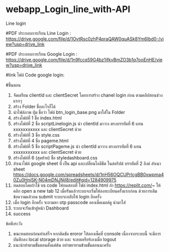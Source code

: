 # webapp_Login_line_with-API
Line login

#PDF ประกอบการเรียน Line Login : https://drive.google.com/file/d/1OvtRsc0zhP4praQAW0quASk8Ym6Ibd0-/view?usp=drive_link

#PDF ประกอบการเรียน Google Login : https://drive.google.com/file/d/1n9fccq59G4bz1ifkvBmZO3b1q7ooEnHE/view?usp=drive_link

#link ไฟล์ Code google login: 

#ขึ้นตอน 
1. จัดเตรียม clientId  และ clientSecret  โดยการสร้าง chanel login ก่อน ตามคลิปสอนช่วงแรกๆ
2. สร้าง Folder ชื่ออะไรก็ได้
3. นำไฟล์ภาพ ปุ่ม ชื่อว่า ไฟล์ btn_login_base.png มาใส่ใน Folder
4. สร้างไฟล์ที่ 1 ชื่อ index.html 
5. สร้างไฟล์ที่ 2 ชื่อ scriptLinelogin.js นำ clientId  มาวาง  ตรงบรรทัดที่ 6 แทน xxxxxxxxxxx และ clientSecret ด้วย
6. สร้างไฟล์ที่ 3 ชื่อ style.css
7. สร้างไฟล์ที่ 4 ชื่อ pageme.html
8. สร้างไฟล์ที่ 5 ชื่อ scriptPageme.js นำ clientId  มาวาง  ตรงบรรทัดที่ 6 แทน xxxxxxxxxxx และ clientSecret ด้วย
9. สร้างไฟล์ที่ 6 (สุดท้าย) ชื่อ styledashboard.css
10. สำเนาไฟล์ google sheet ที่ เป็น api และเปลี่ยนไอดีชีต ในสคริปต์ บรรทัดที่ 2 
    ลิงค์ สำเนา sheet https://docs.google.com/spreadsheets/d/1nH56OQCUPrlcgBB0xwpma40Zu0HnjSK-N04mDNJNjI8/edit#gid=1284909975
11. ทดสอบโดยถ้าใช้ vs code ให้ทดสอบที่ ไฟล์ index.html ถ้า https://replit.com/~ ให้ คลิก open a new tab
12 เมื่อรันแล้วระบบจะเริ่มให้ลงทะเบียนครั้งแรกก่อน ด้วยการเติมข้อความแล้วกด submit ระบบจะกลับให้ login อีกครั้ง
13. เมื่อ login อีกครั้ง จะถามหา otp passcode ลองเช็คเมลล์ดู นำมาใส่
14. ระบบจะรันเข้าสู่หน้า Dashboard
15. success

ข้อพึงระวัง 
1. ขณะทดสอบก่อนทำเสร็จ หากติดขัด eroror ให้ลองเช็คที่ console เนื่องจากระบบนี้ จะมีการบันทึกลง local storage ด้วย และ จะลบเครียร์เองเมื่อ logout
2. แนะนำทำตามขั้นตอนตั้งแต่ต้น อย่าพยายามข้ามขั้นตอนนะครับ



 

